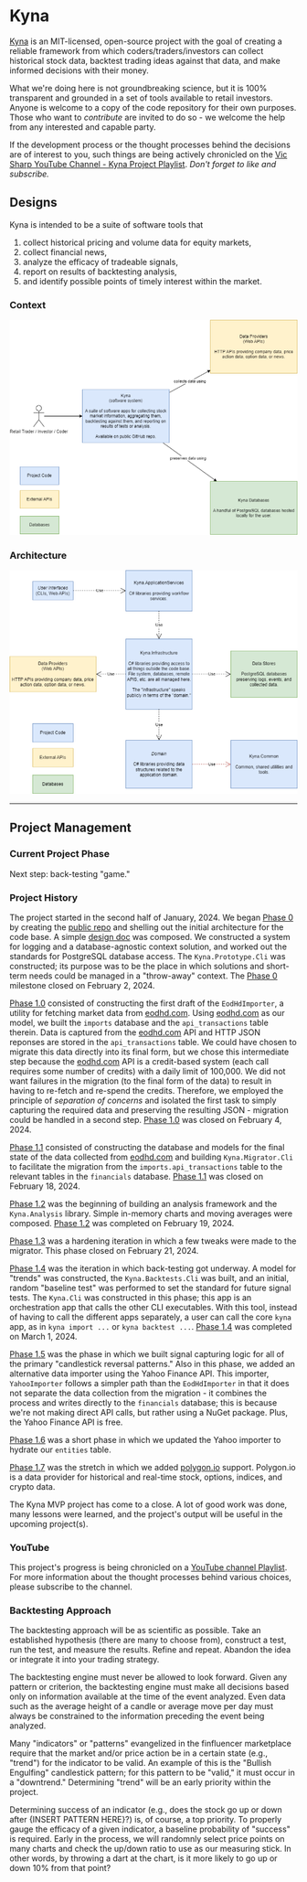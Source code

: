 # Kyna

[Kyna](https://www.theparentz.com/baby-names/kyna) is an MIT-licensed, open-source project with the goal of creating a reliable framework from which coders/traders/investors can collect historical stock data, backtest trading ideas against that data, and make informed decisions with their money.

What we're doing here is not groundbreaking science, but it is 100% transparent and grounded in a set of tools available to retail investors. Anyone is welcome to a copy of the code repository for their own purposes. Those who want to *contribute* are invited to do so - we welcome the help from any interested and capable party.

If the development process or the thought processes behind the decisions are of interest to you, such things are being actively chronicled on the [Vic Sharp YouTube Channel - Kyna Project Playlist](https://www.youtube.com/playlist?list=PLGw44r0iH8bayhAUZsMaK15Ny7--x8Mq_). *Don't forget to like and subscribe.*

## Designs

Kyna is intended to be a suite of software tools that

1. collect historical pricing and volume data for equity markets,
2. collect financial news,
3. analyze the efficacy of tradeable signals,
4. report on results of backtesting analysis,
5. and identify possible points of timely interest within the market.

### Context

![Kyna C4 Context](./docs/images/kyna-context.png)

### Architecture

![Kyna Architecture](./docs/images/kyna-architecture.png)

---

## Project Management

### Current Project Phase

Next step: back-testing "game."

### Project History

The project started in the second half of January, 2024.
We began [Phase 0](https://github.com/vicsharp-shibusa/kyna/milestone/1) by creating the [public repo](https://github.com/vicsharp-shibusa/kyna) and shelling out the initial architecture for the code base.
A simple [design doc](https://github.com/vicsharp-shibusa/kyna/blob/main/docs/designs.md) was composed.
We constructed a system for logging and a database-agnostic context solution, and worked out the standards for PostgreSQL database access.
The `Kyna.Prototype.Cli` was constructed; its purpose was to be the place in which solutions and short-term needs could be managed in a "throw-away" context.
The [Phase 0](https://github.com/vicsharp-shibusa/kyna/milestone/1) milestone closed on February 2, 2024.

[Phase 1.0](https://github.com/vicsharp-shibusa/kyna/milestone/2) consisted of constructing the first draft of the `EodHdImporter`, a utility for fetching market data from [eodhd.com](https://eodhd.com/).
Using [eodhd.com](https://eodhd.com/) as our model, we built the `imports` database and the `api_transactions` table therein.
Data is captured from the [eodhd.com](https://eodhd.com/) API and HTTP JSON reponses are stored in the `api_transactions` table.
We could have chosen to migrate this data directly into its final form, but we chose this intermediate step because the [eodhd.com](https://eodhd.com/) API is a credit-based system (each call requires some number of credits) with a daily limit of 100,000.
We did not want failures in the migration (to the final form of the data) to result in having to re-fetch and re-spend the credits.
Therefore, we employed the principle of *separation of concerns* and isolated the first task to simply capturing the required data and preserving the resulting JSON - migration could be handled in a second step.
[Phase 1.0](https://github.com/vicsharp-shibusa/kyna/milestone/2) was closed on February 4, 2024.

[Phase 1.1](https://github.com/vicsharp-shibusa/kyna/milestone/3) consisted of constructing the database and models for the final state of the data collected from [eodhd.com](https://eodhd.com/) and building `Kyna.Migrator.Cli` to facilitate the migration from the `imports.api_transactions` table to the relevant tables in the `financials` database.
[Phase 1.1](https://github.com/vicsharp-shibusa/kyna/milestone/3) was closed on February 18, 2024.

[Phase 1.2](https://github.com/vicsharp-shibusa/kyna/milestone/5) was the beginning of building an analysis framework and the `Kyna.Analysis` library.
Simple in-memory charts and moving averages were composed.
[Phase 1.2](https://github.com/vicsharp-shibusa/kyna/milestone/5) was completed on February 19, 2024.

[Phase 1.3](https://github.com/vicsharp-shibusa/kyna/milestone/6) was a hardening iteration in which a few tweaks were made to the migrator.
This phase closed on February 21, 2024.

[Phase 1.4](https://github.com/vicsharp-shibusa/kyna/milestone/7) was the iteration in which back-testing got underway.
A model for "trends" was constructed, the `Kyna.Backtests.Cli` was built, and an initial, random "baseline test" was performed to set the standard for future signal tests.
The `Kyna.Cli` was constructed in this phase; this app is an orchestration app that calls the other CLI executables.
With this tool, instead of having to call the different apps separately, a user can call the core `kyna` app, as in `kyna import ...` or `kyna backtest ...`.
[Phase 1.4](https://github.com/vicsharp-shibusa/kyna/milestone/7) was completed on March 1, 2024.

[Phase 1.5](https://github.com/vicsharp-shibusa/kyna/milestone/8) was the phase in which we built signal capturing logic for all of the primary "candlestick reversal patterns."
Also in this phase, we added an alternative data importer using the Yahoo Finance API.
This importer, `YahooImporter` follows a simpler path than the `EodHdImporter` in that it does not separate the data collection from the migration - it combines the process and writes directly to the `financials` database; this is because we're not making direct API calls, but rather using a NuGet package. Plus, the Yahoo Finance API is free.

[Phase 1.6](https://github.com/vicsharp-shibusa/kyna/milestone/10) was a short phase in which we updated the Yahoo importer to hydrate our `entities` table.

[Phase 1.7](https://github.com/vicsharp-shibusa/kyna/milestone/11) was the stretch in which we added [polygon.io](https://polygon.io/) support. Polygon.io is a data provider for historical and real-time stock, options, indices, and crypto data.

The Kyna MVP project has come to a close. A lot of good work was done, many lessons were learned, and the project's output will be useful in the upcoming project(s).

### YouTube

This project's progress is being chronicled on a [YouTube channel Playlist](https://www.youtube.com/playlist?list=PLGw44r0iH8bayhAUZsMaK15Ny7--x8Mq_).
For more information about the thought processes behind various choices, please subscribe to the channel.

### Backtesting Approach

The backtesting approach will be as scientific as possible. Take an established hypothesis (there are many to choose from), construct a test, run the test, and measure the results. Refine and repeat. Abandon the idea or integrate it into your trading strategy. 

The backtesting engine must never be allowed to look forward. Given any pattern or criterion, the backtesting engine must make all decisions based only on information available at the time of the event analyzed. Even data such as the average height of a candle or average move per day must always be constrained to the information preceding the event being analyzed.

Many "indicators" or "patterns" evangelized in the finfluencer marketplace require that the market and/or price action be in a certain state (e.g., "trend") for the indicator to be valid. An example of this is the "Bullish Engulfing" candlestick pattern; for this pattern to be "valid," it must occur in a "downtrend." Determining "trend" will be an early priority within the project.

Determining success of an indicator (e.g., does the stock go up or down after {INSERT PATTERN HERE}?) is, of course, a top priority. To properly gauge the efficacy of a given indicator, a baseline probability of "success" is required. Early in the process, we will randomnly select price points on many charts and check the up/down ratio to use as our measuring stick. In other words, by throwing a dart at the chart, is it more likely to go up or down 10% from that point? 

